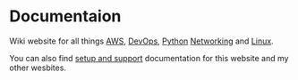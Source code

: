 # Documentaion

Wiki website for all things [AWS](AWS/aws-ecs/), [DevOps](DevOps/deployment-processes/), [Python]() [Networking](Networking/support/) and [Linux](Linux/support/).

You can also find [setup and support](OtherDocs/jekyll-website/) documentation for this website and my other wesbites. 